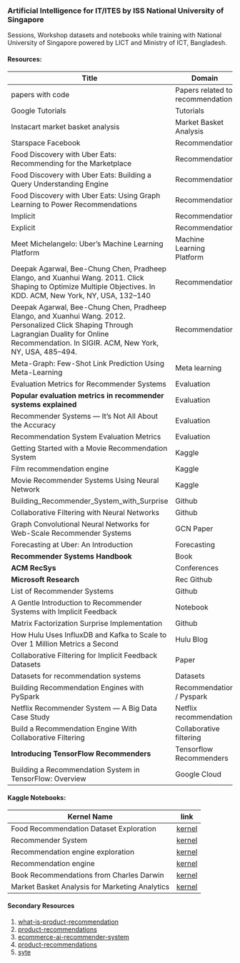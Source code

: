 ### Artificial Intelligence for IT/ITES by ISS National University of Singapore

Sessions, Workshop datasets and notebooks while training with National University of Singapore powered by LICT and Ministry of ICT, Bangladesh. 

 
#### Resources:
|Title  	|  Domain	| link 	|
|-	|-	|-	|
| papers with code  | Papers related to recommendation | [link](https://paperswithcode.com/task/recommendation-systems) |
| Google Tutorials | Tutorials | [link](https://cloud.google.com/solutions/machine-learning/recommendation-system-tensorflow-create-model) |
| Instacart market basket analysis 	| Market Basket Analysis 	| [link](https://medium.com/kaggle-blog/instacart-market-basket-analysis-feda2700cded) 	|
| Starspace Facebook 	| Recommendation 	| [link](https://ai.facebook.com/tools/starspace) 	|
| Food Discovery with Uber Eats: Recommending for the Marketplace 	| Recommendation 	| [link](https://eng.uber.com/uber-eats-recommending-marketplace/) 	|
| Food Discovery with Uber Eats: Building a Query Understanding Engine  | Recommendation | [link](https://eng.uber.com/uber-eats-query-understanding/)  |
| Food Discovery with Uber Eats: Using Graph Learning to Power Recommendations  | Recommendation  | [link](https://eng.uber.com/uber-eats-graph-learning/)  |
| Implicit | Recommendation | [link](https://towardsdatascience.com/building-a-collaborative-filtering-recommender-system-with-clickstream-data-dffc86c8c65)  |
| Explicit | Recommendation | [link](https://towardsdatascience.com/building-and-testing-recommender-systems-with-surprise-step-by-step-d4ba702ef80b) |
| Meet Michelangelo: Uber’s Machine Learning Platform | Machine Learning Platform | [link](https://eng.uber.com/michelangelo-machine-learning-platform/) |
| Deepak Agarwal, Bee-Chung Chen, Pradheep Elango, and Xuanhui Wang. 2011. Click Shaping to Optimize Multiple Objectives. In KDD. ACM, New York, NY, USA, 132–140 | Recommendation | |
| Deepak Agarwal, Bee-Chung Chen, Pradheep Elango, and Xuanhui Wang. 2012. Personalized Click Shaping Through Lagrangian Duality for Online Recommendation. In SIGIR. ACM, New York, NY, USA, 485–494. | Recommendation | |
| Meta-Graph: Few-Shot Link Prediction Using Meta-Learning | Meta learning | [link](https://eng.uber.com/meta-graph/) |
| Evaluation Metrics for Recommender Systems | Evaluation | [link](https://towardsdatascience.com/evaluation-metrics-for-recommender-systems-df56c6611093) |
| **Popular evaluation metrics in recommender systems explained** | Evaluation | [link](https://medium.com/qloo/popular-evaluation-metrics-in-recommender-systems-explained-324ff2fb427d) |
| Recommender Systems — It’s Not All About the Accuracy | Evaluation | [link](https://gab41.lab41.org/recommender-systems-its-not-all-about-the-accuracy-562c7dceeaff) |
| Recommendation System Evaluation Metrics | Evaluation | [link](https://medium.com/@rishabhbhatia315/recommendation-system-evaluation-metrics-3f6739288870) |
| Getting Started with a Movie Recommendation System | Kaggle | [link](https://www.kaggle.com/ibtesama/getting-started-with-a-movie-recommendation-system) |
| Film recommendation engine | Kaggle | [link](https://www.kaggle.com/fabiendaniel/film-recommendation-engine) |
| Movie Recommender Systems Using Neural Network | Kaggle | [link](https://www.kaggle.com/mejbahahammad/movie-recommender-systems-using-neural-network?) |
| Building_Recommender_System_with_Surprise | Github | [link ](https://github.com/singhsidhukuldeep/RecommendationSystem/blob/master/Building_Recommender_System_with_Surprise.ipynb) |
| Collaborative Filtering with Neural Networks | Github | [link](https://github.com/yanneta/pytorch-tutorials/blob/master/collaborative-filtering-nn.ipynb) |
| Graph Convolutional Neural Networks for Web-Scale Recommender Systems | GCN Paper | [link](https://paperswithcode.com/paper/graph-convolutional-neural-networks-for-web) |
| Forecasting at Uber: An Introduction | Forecasting | [link](https://eng.uber.com/forecasting-introduction/) |
| **Recommender Systems Handbook** | Book | [1](https://link.springer.com/book/10.1007/978-0-387-85820-3) [2](https://dl.acm.org/doi/book/10.5555/1941884)|
| **ACM RecSys** | Conferences | [link](https://www.youtube.com/channel/UC2nEn-yNA1BtdDNWziphPGA) |
| **Microsoft Research** | Rec Github | [link](https://github.com/microsoft/recommenders) | 
| List of Recommender Systems | Github | [link](https://github.com/grahamjenson/list_of_recommender_systems) | 
| A Gentle Introduction to Recommender Systems with Implicit Feedback | Notebook | [link](https://nbviewer.jupyter.org/github/jmsteinw/Notebooks/blob/master/RecEngine_NB.ipynb) |
| Matrix Factorization Surprise Implementation | Github | [link](https://github.com/NicolasHug/Surprise/blob/master/surprise/prediction_algorithms/matrix_factorization.pyx) |
| How Hulu Uses InfluxDB and Kafka to Scale to Over 1 Million Metrics a Second | Hulu Blog | [link](https://medium.com/hulu-tech-blog/how-hulu-uses-influxdb-and-kafka-to-scale-to-over-1-million-metrics-a-second-1721476aaff5) |
| Collaborative Filtering for Implicit Feedback Datasets | Paper | [link](http://yifanhu.net/PUB/cf.pdf) |
| Datasets for recommendation systems | Datasets | [link](https://gist.github.com/entaroadun/1653794) |
| Building Recommendation Engines with PySpark | Recommendation / Pyspark | [link](https://learn.datacamp.com/courses/recommendation-engines-in-pyspark) | 
| Netflix Recommender System — A Big Data Case Study | Netflix recommendation | [link](https://towardsdatascience.com/netflix-recommender-system-a-big-data-case-study-19cfa6d56ff5) | 
| Build a Recommendation Engine With Collaborative Filtering | Collaborative filtering | [link](https://realpython.com/build-recommendation-engine-collaborative-filtering/) |
| **Introducing TensorFlow Recommenders** | Tensorflow Recommenders | [link](https://blog.tensorflow.org/2020/09/introducing-tensorflow-recommenders.html?m=1) |
| Building a Recommendation System in TensorFlow: Overview | Google Cloud | [link](https://cloud.google.com/solutions/machine-learning/recommendation-system-tensorflow-overview) 

#### Kaggle Notebooks:
|Kernel Name  	| link 	|
|-	|-	|
| Food Recommendation Dataset Exploration | [kernel](https://www.kaggle.com/mobasshir/food-recommendation-dataset-exploration) |
| Recommender System | [kernel](https://www.kaggle.com/mobasshir/recommender-system/) |
| Recommendation engine exploration | [kernel](https://www.kaggle.com/mobasshir/recommendation-engine-exploration) |
| Recommendation engine | [kernel](https://www.kaggle.com/mobasshir/recommendation-engine/) |
| Book Recommendations from Charles Darwin | [kernel](https://www.kaggle.com/mobasshir/book-recommendations-from-charles-darwin) |
| Market Basket Analysis for Marketing Analytics | [kernel](https://www.kaggle.com/mobasshir/market-basket-analysis-for-marketing-analytics) |

#### Secondary Resources
1. [what-is-product-recommendation](https://www.barilliance.com/what-is-product-recommendation/)
2. [product-recommendations](https://cxl.com/blog/product-recommendations/)
3. [ecommerce-ai-recommender-system](https://morphl.io/blog/ecommerce-ai-recommender-system/)
4. [product-recommendations](https://www.nosto.com/products/product-recommendations/)
5. [syte](https://www.syte.ai/)


